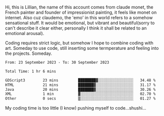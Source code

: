 Hi, this is Lillian, 
the name of this account comes from claude monet, the French painter and founder of impressionist painting, it feels like monet on internet. Also cuz claudemo, the 'emo' in this world refers to a somehow sensational stuff. It would be emotional, but vibrant and beautiful(sorry to can't describe it clear either, personally I think it shall be  related to an emotional arousal).

Coding requires strict logic, but somehow I hope to combine coding with art. Someday to use code, still inserting some termperature and feeling into the projects. Someday.


<!--START_SECTION:waka-->

```txt
From: 23 September 2023 - To: 30 September 2023

Total Time: 1 hr 6 mins

GDScript3        23 mins         ████████▓░░░░░░░░░░░░░░░░   34.48 %
HTML             21 mins         ███████▓░░░░░░░░░░░░░░░░░   31.17 %
Java             20 mins         ███████▓░░░░░░░░░░░░░░░░░   30.26 %
XML              1 min           ▓░░░░░░░░░░░░░░░░░░░░░░░░   02.70 %
Other            0 secs          ▒░░░░░░░░░░░░░░░░░░░░░░░░   01.27 %
```

<!--END_SECTION:waka-->

My coding time is too little (I know)
pushing myself to code...shushi...
